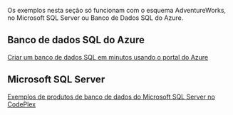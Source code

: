  Os exemplos nesta seção só funcionam com o esquema AdventureWorks, no Microsoft SQL Server ou Banco de Dados SQL do Azure.  
 
 ## <a name="azure-sql-database"></a>Banco de dados SQL do Azure
 [Criar um banco de dados SQL em minutos usando o portal do Azure](https://azure.microsoft.com/documentation/articles/sql-database-get-started/)
 
 ## <a name="microsoft-sql-server"></a>Microsoft SQL Server 
 [Exemplos de produtos de banco de dados do Microsoft SQL Server no CodePlex](http://msftdbprodsamples.codeplex.com/)